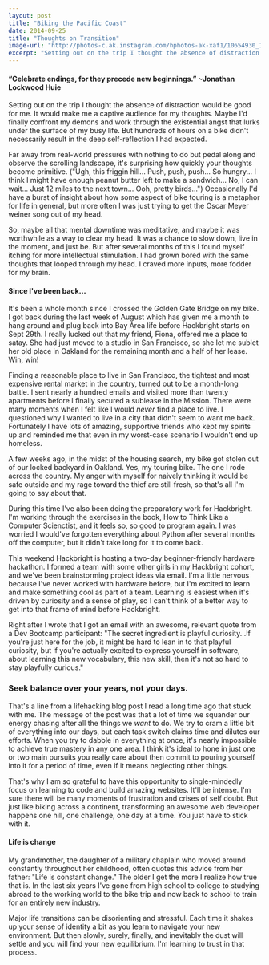 ```yaml
---
layout: post
title: "Biking the Pacific Coast"
date: 2014-09-25
title: "Thoughts on Transition"
image-url: "http://photos-c.ak.instagram.com/hphotos-ak-xaf1/10654930_1470991516511546_1340830007_n.jpg"
excerpt: "Setting out on the trip I thought the absence of distraction would be good for me. It would make me a captive audience for my thoughts. Maybe I'd finally confront my demons and work through the existential angst that lurks under the surface of my busy life. But hundreds of hours on a bike didn't necessarily result in the deep self-reflection I had expected."
---
```


#### “Celebrate endings, for they precede new beginnings.” ~Jonathan Lockwood Huie

Setting out on the trip I thought the absence of distraction would be good for me. It would make me a captive audience for my thoughts. Maybe I'd finally confront my demons and work through the existential angst that lurks under the surface of my busy life. But hundreds of hours on a bike didn't necessarily result in the deep self-reflection I had expected. 

Far away from real-world pressures with nothing to do but pedal along and observe the scrolling landscape, it's surprising how quickly your thoughts become primitive. ("Ugh, this friggin hill... Push, push, push... So hungry... I think I might have enough peanut butter left to make a sandwich... No, I can wait... Just 12 miles to the next town... Ooh, pretty birds...") Occasionally I'd have a burst of insight about how some aspect of bike touring is a metaphor for life in general, but more often I was just trying to get the Oscar Meyer weiner song out of my head.

So, maybe all that mental downtime was meditative, and maybe it was worthwhile as a way to clear my head. It was a chance to slow down, live in the moment, and just be. But after several months of this I found myself itching for more intellectual stimulation. I had grown bored with the same thoughts that looped through my head. I craved more inputs, more fodder for my brain. 


#### Since I've been back...

It's been a whole month since I crossed the Golden Gate Bridge on my bike. I got back during the last week of August which has given me a month to hang around and plug back into Bay Area life before Hackbright starts on Sept 29th. I really lucked out that my friend, Fiona, offered me a place to satay. She had just moved to a studio in San Francisco, so she let me sublet her old place in Oakland for the remaining month and a half of her lease. Win, win!

Finding a reasonable place to live in San Francisco, the tightest and most expensive rental market in the country, turned out to be a month-long battle. I sent nearly a hundred emails and visited more than twenty apartments before I finally secured a sublease in the Mission. There were many moments when I felt like I would *never* find a place to live. I questioned why I wanted to live in a city that didn't seem to want me back. Fortunately I have lots of amazing, supportive friends who kept my spirits up and reminded me that even in my worst-case scenario I wouldn't end up homeless.

A few weeks ago, in the midst of the housing search, my bike got stolen out of our locked backyard in Oakland. Yes, my touring bike. The one I rode across the country. My anger with myself for naively thinking it would be safe outside and my rage toward the thief are still fresh, so that's all I'm going to say about that.

During this time I've also been doing the preparatory work for Hackbright. I'm working through the exercises in the book, How to Think Like a Computer Scienctist, and it feels so, so good to program again. I was worried I would've forgotten everything about Python after several months off the computer, but it didn't take long for it to come back. 

This weekend Hackbright is hosting a two-day beginner-friendly hardware hackathon. I formed a team with some other girls in my Hackbright cohort, and we've been brainstorming project ideas via email. I'm a little nervous because I've never worked with hardware before, but I'm excited to learn and make something cool as part of a team. Learning is easiest when it's driven by curiosity and a sense of play, so I can't think of a better way to get into that frame of mind before Hackbright. 

Right after I wrote that I got an email with an awesome, relevant quote from a Dev Bootcamp participant: "The secret ingredient is playful curiosity...If you're just here for the job, it might be hard to lean in to that playful curiosity, but if you're actually excited to express yourself in software, about learning this new vocabulary, this new skill, then it's not so hard to stay playfully curious."

### Seek balance over your years, not your days. 

That's a line from a lifehacking blog post I read a long time ago that stuck with me. The message of the post was that a lot of time we squander our energy chasing after all the things we *want* to do. We try to cram a little bit of everything into our days, but each task switch claims time and dilutes our efforts. When you try to dabble in everything at once, it's nearly impossible to achieve true mastery in any one area. I think it's ideal to hone in just one or two main pursuits you really care about then commit to pouring yourself into it for a period of time, even if it means neglecting other things.

That's why I am so grateful to have this opportunity to single-mindedly focus on learning to code and build amazing websites. It'll be intense. I'm sure there will be many moments of frustration and crises of self doubt. But just like biking across a continent, transforming an awesome web developer happens one hill, one challenge, one day at a time. You just have to stick with it.

#### Life is change

My grandmother, the daughter of a military chaplain who moved around constantly throughout her childhood, often quotes this advice from her father: "Life is constant change." The older I get the more I realize how true that is. In the last six years I've gone from high school to college to studying abroad to the working world to the bike trip and now back to school to train for an entirely new industry. 

Major life transitions can be disorienting and stressful. Each time it shakes up your sense of identity a bit as you learn to navigate your new environment. But then slowly, surely, finally, and inevitably the dust will settle and you will find your new equilibrium. I'm learning to trust in that process.
